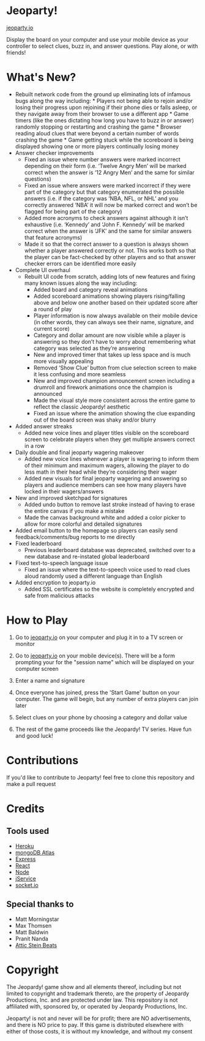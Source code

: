 # Jeoparty!
[jeoparty.io](http://jeoparty.io)

Display the board on your computer and use your mobile device as your controller to select clues, buzz in, and answer questions. Play alone, or with friends!

# What's New?
* Rebuilt network code from the ground up eliminating lots of infamous bugs along the way including:
        * Players not being able to rejoin and/or losing their progress upon rejoining if their phone dies or falls asleep, or they navigate away from their browser to use a different app
        * Game timers (like the ones dictating how long you have to buzz in or answer) randomly stopping or restarting and crashing the game
        * Browser reading aloud clues that were beyond a certain number of words crashing the game
        * Game getting stuck while the scoreboard is being displayed showing one or more players continually losing money
* Answer checker improvements
    * Fixed an issue where number answers were marked incorrect depending on their form (i.e. ‘Twelve Angry Men’ will be marked correct when the answer is ‘12 Angry Men’ and the same for similar questions)
    * Fixed an issue where answers were marked incorrect if they were part of the category but that category enumerated the possible answers (i.e. if the category was ‘NBA, NFL, or NHL’ and you correctly answered ‘NBA’ it will now be marked correct and won’t be flagged for being part of the category)
    * Added more acronyms to check answers against although it isn’t exhaustive (i.e. ‘Kennedy’ and ‘John F. Kennedy’ will be marked correct when the answer is ‘JFK’ and the same for similar answers that feature acronyms)
    * Made it so that the correct answer to a question is always shown whether a player answered correctly or not. This works both so that the player can be fact-checked by other players and so that answer checker errors can be identified more easily
* Complete UI overhaul
    * Rebuilt UI code from scratch, adding lots of new features and fixing many known issues along the way including:
        * Added board and category reveal animations
        * Added scoreboard animations showing players rising/falling above and below one another based on their updated score after a round of play
        * Player information is now always available on their mobile device (in other words, they can always see their name, signature, and current score)
        * Category and dollar amount are now visible while a player is answering so they don’t have to worry about remembering what category was selected as they’re answering
        * New and improved timer that takes up less space and is much more visually appealing
        * Removed ‘Show Clue’ button from clue selection screen to make it less confusing and more seamless
        * New and improved champion announcement screen including a drumroll and firework animations once the champion is announced
        * Made the visual style more consistent across the entire game to reflect the classic Jeopardy! aesthetic
        * Fixed an issue where the animation showing the clue expanding out of the board screen was shaky and/or blurry
* Added answer streaks
    * Added new voice lines and player titles visible on the scoreboard screen to celebrate players when they get multiple answers correct in a row
* Daily double and final jeoparty wagering makeover
    * Added new voice lines whenever a player is wagering to inform them of their minimum and maximum wagers, allowing the player to do less math in their head while they’re considering their wager
    * Added new visuals for final jeoparty wagering and answering so players and audience members can see how many players have locked in their wagers/answers
* New and improved sketchpad for signatures
    * Added undo button to remove last stroke instead of having to erase the entire canvas if you make a mistake
    * Made the canvas background white and added a color picker to allow for more colorful and detailed signatures
* Added email button to the homepage so players can easily send feedback/comments/bug reports to me directly
* Fixed leaderboard
    * Previous leaderboard database was deprecated, switched over to a new database and re-instated global leaderboard
* Fixed text-to-speech language issue
    * Fixed an issue where the text-to-speech voice used to read clues aloud randomly used a different language than English
* Added encryption to jeoparty.io
    * Added SSL certificates so the website is completely encrypted and safe from malicious attacks

# How to Play

1. Go to [jeoparty.io](http://jeoparty.io) on your computer and plug it in to a TV screen or monitor

2. Go to [jeoparty.io](http://jeoparty.io) on your mobile device(s). There will be a form prompting your for the "session name" which will be displayed on your computer screen

3. Enter a name and signature

4. Once everyone has joined, press the 'Start Game' button on your computer. The game will begin, but any number of extra players can join later

5. Select clues on your phone by choosing a category and dollar value

6. The rest of the game proceeds like the Jeopardy! TV series. Have fun and good luck!

# Contributions

If you'd like to contribute to Jeoparty! feel free to clone this repository and make a pull request

# Credits
## Tools used
* [Heroku](https://www.heroku.com)
* [mongoDB Atlas](https://www.mongodb.com/cloud/atlas)
* [Express](https://expressjs.com)
* [React](https://reactjs.org/)
* [Node](https://nodejs.org/en/)
* [jService](http://jservice.io)
* [socket.io](https://socket.io)

## Special thanks to
* Matt Morningstar
* Max Thomsen
* Matt Baldwin
* Pranit Nanda
* [Attic Stein Beats](https://www.youtube.com/user/AtticStein)

# Copyright
The Jeopardy! game show and all elements thereof, including but not limited to copyright and trademark thereto, are the property of Jeopardy Productions, Inc. and are protected under law. This repository is not affiliated with, sponsored by, or operated by Jeopardy Productions, Inc.

Jeoparty! is not and never will be for profit; there are NO advertisements, and there is NO price to pay. If this game is distributed elsewhere with either of those costs, it is without my knowledge, and without my consent
